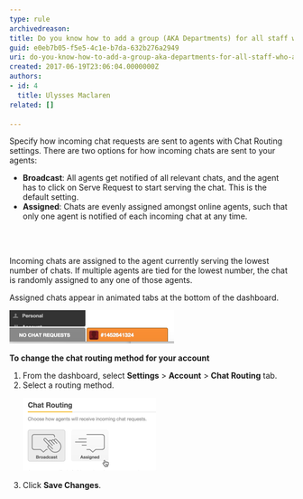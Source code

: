```yaml
---
type: rule
archivedreason: 
title: Do you know how to add a group (AKA Departments) for all staff who answer live chats?
guid: e0eb7b05-f5e5-4c1e-b7da-632b276a2949
uri: do-you-know-how-to-add-a-group-aka-departments-for-all-staff-who-answer-live-chats
created: 2017-06-19T23:06:04.0000000Z
authors:
- id: 4
  title: Ulysses Maclaren
related: []

---
```



<p>Specify how incoming chat requests are sent to agents with Chat Routing settings. There are two options for how incoming chats are sent to your agents:</p><ul><li><strong>Broadcast</strong>: All agents get notified of all relevant chats, and the agent has to click on Serve Request to start serving the chat. This is the default setting.</li><li><strong>Assigned</strong>: Chats are evenly assigned amongst online agents, such that only one agent is notified of each incoming chat at any time.​​<br></li></ul>
<br><excerpt class='endintro'></excerpt><br>
<p>​​Incoming chats are assigned to the agent currently serving the lowest number of chats. If multiple agents are tied for the lowest number, the chat is randomly assigned to any one of those agents.<br></p><p>Assigned chats appear in animated tabs at the bottom of the dashboard. <br></p><dl class="image"><dt><img src="zendesk-departments-1.png" alt="zendesk-departments-1.png" data-pin-nopin="true" /><br></dt></dl><p>
   <strong>To change the chat routing method for your account</strong></p><ol><li>From the dashboard, select <strong>Settings</strong> > <strong>Account</strong> > <strong>Chat Routing</strong> tab.</li><li>Select a routing method.<dl class="image"><dt><img src="zendesk-departments-2.png" alt="zendesk-departments-2.png" /></dt></dl></li><li>Click <strong>Save Changes</strong>.</li></ol><p>
   <br>
</p>


